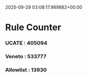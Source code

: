 2025-09-29 03:08:17.989882+00:00
# Rule Counter 
 ### UCATE : 405094

 ### Veneto : 533777

 ### Allowlist : 13930
